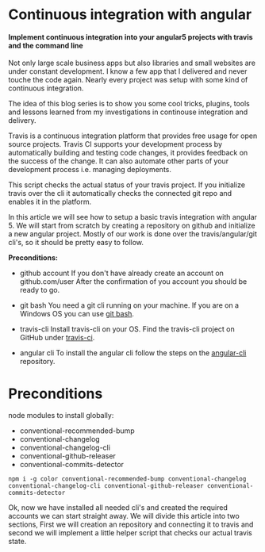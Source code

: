 # Continuous integration with angular

#### Implement continuous integration into your angular5 projects with travis and the command line

Not only large scale business apps but also libraries and small websites are under constant development. 
I know a few app that I delivered and never touche the code again. 
Nearly every project was setup with some kind of continuous integration. 

The idea of this blog series is to show you some cool tricks, plugins, tools and lessons learned from my investigations in continouse integration and delivery.

Travis is a continuous integration platform that provides free usage for open source projects.
Travis CI supports your development process by automatically building and testing code changes,
it provides feedback on the success of the change.
It can also automate other parts of your development process i.e. managing deployments.

This script checks the actual status of your travis project.
If you initialize travis over the cli it automatically checks the connected git repo and enables it in the platform.

In this article we will see how to setup a basic travis integration with angular 5.
We will start from scratch by creating a repository on github and initialize a new angular project.
Mostly of our work is done over the travis/angular/git cli's, so it should be pretty easy to follow.

**Preconditions:**

- github account
If you don't have already create an account on github.com/user
After the confirmation of you account you should be ready to go.

- git bash
You need a git cli running on your machine. If you are on a Windows OS you can use [git bash](https://git-for-windows.github.io/).

- travis-cli
Install travis-cli on your OS.
Find the travis-cli project on GitHub under [travis-ci](https://github.com/travis-ci/travis.rb).

- angular cli
To install the angular cli follow the steps on the [angular-cli](https://github.com/angular/angular-cli) repository.

# Preconditions

node modules to install globally:
- conventional-recommended-bump
- conventional-changelog
- conventional-changelog-cli
- conventional-github-releaser
- conventional-commits-detector

`npm i -g color conventional-recommended-bump conventional-changelog conventional-changelog-cli conventional-github-releaser conventional-commits-detector`

Ok, now we have installed all needed cli's and created the required accounts we can start straight away.
We will divide this article into two sections, 
First we will creation an repository and connecting it to travis and second we will implement a little helper script that checks our actual travis state. 
